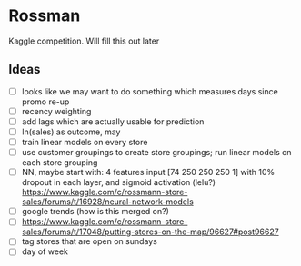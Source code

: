 # Rossman

Kaggle competition. Will fill this out later

## Ideas
- [ ] looks like we may want to do something which measures days since promo re-up
- [ ] recency weighting
- [ ] add lags which are actually usable for prediction
- [ ] ln(sales) as outcome, may
- [ ] train linear models on every store
- [ ] use customer groupings to create store groupings; run linear models on each store grouping
- [ ] NN, maybe start with: 4 features input [74 250 250 250 1] with 10% dropout in each layer, and sigmoid activation (lelu?) https://www.kaggle.com/c/rossmann-store-sales/forums/t/16928/neural-network-models
- [ ] google trends (how is this merged on?)
- [ ] https://www.kaggle.com/c/rossmann-store-sales/forums/t/17048/putting-stores-on-the-map/96627#post96627
- [ ] tag stores that are open on sundays
- [ ] day of week
